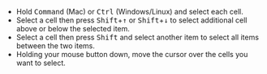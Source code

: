- Hold <kbd>Command</kbd> (Mac) or <kbd>Ctrl</kbd> (Windows/Linux) and select each cell.
- Select a cell then press <kbd>Shift</kbd>+<kbd>↑</kbd> or <kbd>Shift</kbd>+<kbd>↓</kbd> to select additional cell above or below the selected item.
- Select a cell then press <kbd>Shift</kbd> and select another item to select all items between the two items.
- Holding your mouse button down, move the cursor over the cells you want to select.